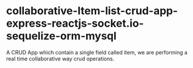# collaborative-Item-list-crud-app-express-reactjs-socket.io-sequelize-orm-mysql
 A CRUD App which contain a single field called item, we are performing a real time collaborative way crud operations.
